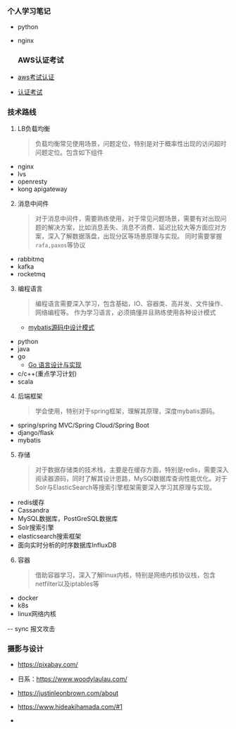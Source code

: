 ### 个人学习笔记

- python

- nginx
  
  ### AWS认证考试

- [aws考试认证](https://www.briefmenow.org/amazon/)

- [认证考试](https://www.jianshu.com/p/739ec17c16fa)

### 技术路线

1. LB负载均衡
   
   > 负载均衡常见使用场景，问题定位，特别是对于概率性出现的访问超时问题定位。包含如下组件
- nginx
- lvs
- openresty
- kong apigateway
2. 消息中间件
   
   > 对于消息中间件，需要熟练使用，对于常见问题场景，需要有对出现问题的解决方案，比如消息丢失、消息不消费、延迟比较大等方面应对方案，深入了解数据落盘，出现分区等场景原理与实现。
   > 同时需要掌握```rafa,paxos```等协议
- rabbitmq
- kafka
- rocketmq
3. 编程语言
   
   > 编程语言需要深入学习，包含基础，IO、容器类、高并发、文件操作、网络编程等。 作为学习语言，必须搞懂并且熟练使用各种设计模式
   
   - [mybatis源码中设计模式](http://www.crazyant.net/2022.html)
- python
- java
- go
  - [Go 语言设计与实现](https://draveness.me/golang/)
- c/c++(重点学习计划)
- scala
4. 后端框架
   
   > 学会使用，特别对于spring框架，理解其原理，深度mybatis源码。
- spring/spring MVC/Spring Cloud/Spring Boot
- django/flask
- mybatis
5. 存储
   
   > 对于数据存储类的技术栈，主要是在缓存方面，特别是redis，需要深入阅读器源码，同时了解其设计思路，MySQl数据库查询性能优化。对于Solr与ElasticSearch等搜索引擎框架需要深入学习其原理与实现。
- redis缓存
- Cassandra
- MySQL数据库，PostGreSQL数据库
- Solr搜索引擎
- elasticsearch搜索框架
- 面向实时分析的时序数据库InfluxDB
6. 容器
   
   > 借助容器学习，深入了解linux内核，特别是网络内核协议栈，包含netfilter以及iptables等
- docker
- k8s
- linux网络内核

-- sync 报文攻击

### 摄影与设计

- https://pixabay.com/

- 日系：https://www.woodylaulau.com/

- https://justinleonbrown.com/about

- https://www.hideakihamada.com/#1

- 